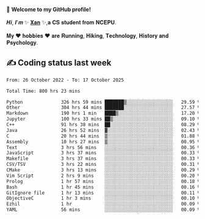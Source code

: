 🎉 **Welcome to my GitHub profile!**</br></br>
𝑯𝒊, 𝑰'𝒎 ✨ [𝐗𝐚𝐧](https://xancoding.cn/) ✨,𝐚 𝐂𝐒 𝐬𝐭𝐮𝐝𝐞𝐧𝐭 𝐟𝐫𝐨𝐦 𝐍𝐂𝐄𝐏𝐔.</br></br>
𝐌𝐲 ❤ 𝐡𝐨𝐛𝐛𝐢𝐞𝐬 ❤ 𝐚𝐫𝐞 𝐑𝐮𝐧𝐧𝐢𝐧𝐠, 𝐇𝐢𝐤𝐢𝐧𝐠, 𝐓𝐞𝐜𝐡𝐧𝐨𝐥𝐨𝐠𝐲, 𝐇𝐢𝐬𝐭𝐨𝐫𝐲 𝐚𝐧𝐝 𝐏𝐬𝐲𝐜𝐡𝐨𝐥𝐨𝐠𝐲.

## ✍️ Coding status last week
<!--START_SECTION:waka-->

```txt
From: 26 October 2022 - To: 17 October 2025

Total Time: 800 hrs 23 mins

Python              326 hrs 59 mins ███████▒░░░░░░░░░░░░░░░░░   29.59 %
Other               304 hrs 44 mins ███████░░░░░░░░░░░░░░░░░░   27.57 %
Markdown            190 hrs 1 min   ████▒░░░░░░░░░░░░░░░░░░░░   17.20 %
Jupyter             100 hrs 33 mins ██▒░░░░░░░░░░░░░░░░░░░░░░   09.10 %
C++                 91 hrs 38 mins  ██░░░░░░░░░░░░░░░░░░░░░░░   08.29 %
Java                26 hrs 52 mins  ▓░░░░░░░░░░░░░░░░░░░░░░░░   02.43 %
C                   20 hrs 44 mins  ▒░░░░░░░░░░░░░░░░░░░░░░░░   01.88 %
Assembly            10 hrs 27 mins  ▒░░░░░░░░░░░░░░░░░░░░░░░░   00.95 %
Text                3 hrs 56 mins   ░░░░░░░░░░░░░░░░░░░░░░░░░   00.36 %
JavaScript          3 hrs 37 mins   ░░░░░░░░░░░░░░░░░░░░░░░░░   00.33 %
Makefile            3 hrs 37 mins   ░░░░░░░░░░░░░░░░░░░░░░░░░   00.33 %
CSV/TSV             3 hrs 22 mins   ░░░░░░░░░░░░░░░░░░░░░░░░░   00.31 %
CMake               3 hrs 13 mins   ░░░░░░░░░░░░░░░░░░░░░░░░░   00.29 %
Vim Script          2 hrs 9 mins    ░░░░░░░░░░░░░░░░░░░░░░░░░   00.20 %
Prolog              1 hr 57 mins    ░░░░░░░░░░░░░░░░░░░░░░░░░   00.18 %
Bash                1 hr 45 mins    ░░░░░░░░░░░░░░░░░░░░░░░░░   00.16 %
GitIgnore file      1 hr 13 mins    ░░░░░░░░░░░░░░░░░░░░░░░░░   00.11 %
ObjectiveC          1 hr 3 mins     ░░░░░░░░░░░░░░░░░░░░░░░░░   00.10 %
Ezhil               1 hr            ░░░░░░░░░░░░░░░░░░░░░░░░░   00.09 %
YAML                56 mins         ░░░░░░░░░░░░░░░░░░░░░░░░░   00.09 %
```

<!--END_SECTION:waka-->


<!-- ## 📈 My GitHub Stats
<p align="center">
    <img height="137px" src="https://github-readme-stats.vercel.app/api?username=Xancoding&hide_title=true&hide_border=true&show_icons=trueline_height=21&text_color=000&icon_color=000&bg_color=0,ea6161,ffc64d,fffc4d,52fa5a&theme=graywhite" /> 
    <img src="https://github-readme-stats.vercel.app/api/top-langs/?username=Xancoding&hide_title=true&hide_border=true&layout=compact&langs_count=6&text_color=000&icon_color=fff&bg_color=0,52fa5a,4dfcff,c64dff&theme=graywhite" /> 
</p> -->

<!-- ## 🔥 My GitHub activities of last 31 days.
<div align="center"> <img src="https://activity-graph.herokuapp.com/graph?username=XanCoding&theme=xcode" /> </div> -->

<!-- <p align="center"> 
  Visitor count<br/>
  <img src="https://profile-counter.glitch.me/xancoding/count.svg" />
</p> -->
